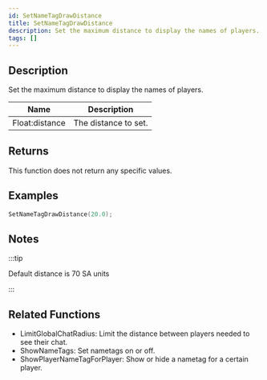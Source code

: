 ```yaml
---
id: SetNameTagDrawDistance
title: SetNameTagDrawDistance
description: Set the maximum distance to display the names of players.
tags: []
---
```


<TagLinks />

## Description

Set the maximum distance to display the names of players.


| Name | Description |
|------|-------------|
|Float:distance | The distance to set.|


## Returns

This function does not return any specific values.


## Examples


```c
SetNameTagDrawDistance(20.0);
```


## Notes

:::tip

Default distance is 70 SA units

:::


## Related Functions


-  LimitGlobalChatRadius: Limit the distance between players needed to see their chat.
-  ShowNameTags: Set nametags on or off.
-  ShowPlayerNameTagForPlayer: Show or hide a nametag for a certain player.